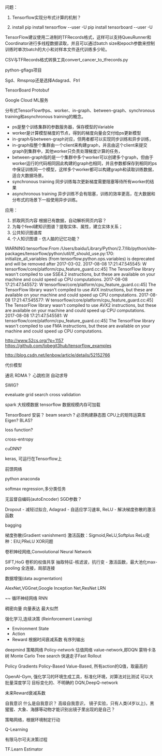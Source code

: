 问题：
1. Tensorflow实现分布式计算的机制？

1. install 
pip install tensorflow --user -U
pip install tensorboard --user -U

TensorFlow建议使用二进制的TFRecords格式，这样可以支持QueuRunner和Coordinator进行多线程数据读取，并且可以通过batch size和epoch参数来控制训练时单次batch的大小和对样本文件迭代训练多少轮。

CSV与TFRecords格式转换工具convert_cancer_to_tfrecords.py

python-gflags项目

Sgd、Rmsprop还是选择Adagrad、Ftrl

TensorBoard
Protobuf

Google Cloud ML服务

分布式TensorFlow中ps、worker、in-graph、between-graph、synchronous training和asynchronous training的概念。
* ps是整个训练集群的参数服务器，保存模型的Variable
* worker是计算模型梯度的节点，得到的梯度向量会交付给ps更新模型
* in-graph与between-graph对应，但两者都可以实现同步训练和异步训练，
* in-graph指整个集群由一个client来构建graph，并且由这个client来提交graph到集群中，其他worker只负责处理梯度计算的任务，
* between-graph指的是一个集群中多个worker可以创建多个graph，但由于worker运行的代码相同因此构建的graph也相同，并且参数都保存到相同的ps中保证训练同一个模型，这样多个worker都可以构建graph和读取训练数据，适合大数据场景。
* synchronous training 同步训练每次更新梯度需要阻塞等待所有worker的结果
* asynchronous training 异步训练不会有阻塞，训练的效率更高，在大数据和分布式的场景下一般使用异步训练。

应用：
1. 抓取网页内容 根据已有数据，自动解析网页内容？
2. 为每个feed建知识图谱？提取实体、属性，建立实体关系；
3. 公共知识图谱库
4. 个人知识图谱 - 仿人脑的记忆功能？

WARNING:tensorflow:From /Users/baidu/Library/Python/2.7/lib/python/site-packages/tensorflow/python/util/tf_should_use.py:170: initialize_all_variables (from tensorflow.python.ops.variables) is deprecated and will be removed after 2017-03-02.
2017-08-08 17:21:47.545545: W tensorflow/core/platform/cpu_feature_guard.cc:45] The TensorFlow library wasn't compiled to use SSE4.2 instructions, but these are available on your machine and could speed up CPU computations.
2017-08-08 17:21:47.545572: W tensorflow/core/platform/cpu_feature_guard.cc:45] The TensorFlow library wasn't compiled to use AVX instructions, but these are available on your machine and could speed up CPU computations.
2017-08-08 17:21:47.545577: W tensorflow/core/platform/cpu_feature_guard.cc:45] The TensorFlow library wasn't compiled to use AVX2 instructions, but these are available on your machine and could speed up CPU computations.
2017-08-08 17:21:47.545581: W tensorflow/core/platform/cpu_feature_guard.cc:45] The TensorFlow library wasn't compiled to use FMA instructions, but these are available on your machine and could speed up CPU computations.

http://www.52cs.org/?p=1157
https://github.com/tobegit3hub/tensorflow_examples

http://blog.csdn.net/lenbow/article/details/52152766

代价模型

通讯
RDMA？
心跳检测
自动求导

SWIG?

evealuate
grid search
cross validation

spark 大规模数据
tensorflow 数据规模内存可加载

TensorBoard 安装？
beam search ?
必须构建静态图
CPU上的矩阵运算库Eigen? BLAS?

loss function?

cross-entropy

cuDNN?

keras, 可运行在Tensorflow上

前馈网络

python anaconda

softmax regression,多分类任务

无监督自编码(autoEncoder)
SGD参数？

Dropout - 减轻过拟合,
Adagrad - 自适应学习速率,
ReLU - 解决梯度弥散的激活函数

bagging

梯度弥散(Gradient vanishment)
激活函数：Sigmoid,ReLU,Softplus
ReLu变种：EIU,PReLU
XOR问题

卷积神经网络,Convolutional Neural Network

SIFT,HoG
卷积的权值共享
抽取特征-核滤波，抗行变 - 激活函数，最大池化max-pooling
全连接，局部连接

数据增强(data augmentation)

AlexNet,VGGnet,Google Inception Net,ResNet
LRN

~~
循环神经网络 RNN

稠密向量
向量表达
最大似然

强化学习,连续决策 (Reinforcement Learning)
* Environment State
* Action
* Reward 根据时间衰减系数
有序列输出


deepmind
    策略网络 Policy-network
    估值网络 value-network,即DQN
    蒙特卡洛树 Monte Carlo Tree search
    快速走子Fast Rollout

Policy Gradients
    Policy-Based
    Value-Based, 所有action的Q值，取最高的

OpenAI-Gym, 强化学习的环境生成工具，标准化环境，对算法对比测试
可以大批量深度学习
目标变化的、不明确的
DQN,DeepQ-network

未来Reward衰减系数


自我意识
    什么是自我意识？
    高级自我意识， 镜子实验，只有人类(4岁以上)，黑猩猩、大象、海豚等动物才能识别出镜子里出现的是自己？

策略网络，根据环境制定行动

Q-Learning

有限马尔可夫决策过程

TF.Learn
Estimator 